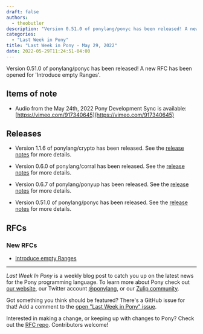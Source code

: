 ```yaml
---
draft: false
authors:
  - theobutler
description: "Version 0.51.0 of ponylang/ponyc has been released! A new RFC has been opened for 'Introduce empty Ranges'."
categories:
  - "Last Week in Pony"
title: "Last Week in Pony - May 29, 2022"
date: 2022-05-29T11:24:51-04:00
---
```


Version 0.51.0 of ponylang/ponyc has been released! A new RFC has been opened for 'Introduce empty Ranges'.

<!-- more -->

## Items of note

- Audio from the May 24th, 2022 Pony Development Sync is available: [https://vimeo.com/917340645](https://vimeo.com/917340645)

## Releases

- Version 1.1.6 of ponylang/crypto has been released.
  See the [release notes](https://github.com/ponylang/crypto/releases/tag/1.1.6) for more details.

- Version 0.6.0 of ponylang/corral has been released.
  See the [release notes](https://github.com/ponylang/corral/releases/tag/0.6.0) for more details.

- Version 0.6.7 of ponylang/ponyup has been released.
  See the [release notes](https://github.com/ponylang/ponyup/releases/tag/0.6.7) for more details.

- Version 0.51.0 of ponylang/ponyc has been released.
  See the [release notes](https://github.com/ponylang/ponyc/releases/tag/0.51.0) for more details.

## RFCs

### New RFCs

- [Introduce empty Ranges](https://github.com/ponylang/rfcs/pull/201)

---

_Last Week In Pony_ is a weekly blog post to catch you up on the latest news for the Pony programming language. To learn more about Pony check out [our website](https://ponylang.io), our Twitter account [@ponylang](https://twitter.com/ponylang), or our [Zulip community](https://ponylang.zulipchat.com).

Got something you think should be featured? There's a GitHub issue for that! Add a comment to the [open "Last Week in Pony" issue](https://github.com/ponylang/ponylang.github.io/issues?q=is%3Aissue+is%3Aopen+label%3Alast-week-in-pony).

Interested in making a change, or keeping up with changes to Pony? Check out the [RFC repo](https://github.com/ponylang/rfcs). Contributors welcome!
